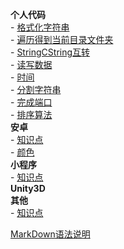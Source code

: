 **个人代码**  
     - [格式化字符串](Code/2020-08-25-FormatString.md)  
     - [遍历得到当前目录文件夹](Code/2020-08-25-GetAllFiles.md)  
     - [StringCString互转](Code/2020-08-25-String.md)  
     - [读写数据](Code/2020-08-25-WriteReadFile.md)  
     - [时间](Code/2020-08-25-time.md)   
	 - [分割字符串](Code/2020-08-25-split.md)   
	 - [完成端口](Code/2020-08-27-IOCP.md)  
	 - [排序算法](Code/2020-08-27-sortalgorithm.md)  
**安卓**  
     - [知识点](Android/2020-08-27-knowledge.md)  
     - [颜色](Android/2020-08-27-Color.md)  
**小程序**  
     - [知识点](MiniProgram/2020-08-27-knowledge.md)  
**Unity3D**  
**其他**  
     - [知识点](Other/website.md)  

[MarkDown语法说明](markdown.md)  
